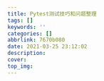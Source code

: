 ```yaml
---
title: Pytest测试技巧和问题整理
tags: []
keywords: ''
categories: []
abbrlink: 7670b080
date: 2021-03-25 23:12:02
description:
cover:
top_img:
---
```






